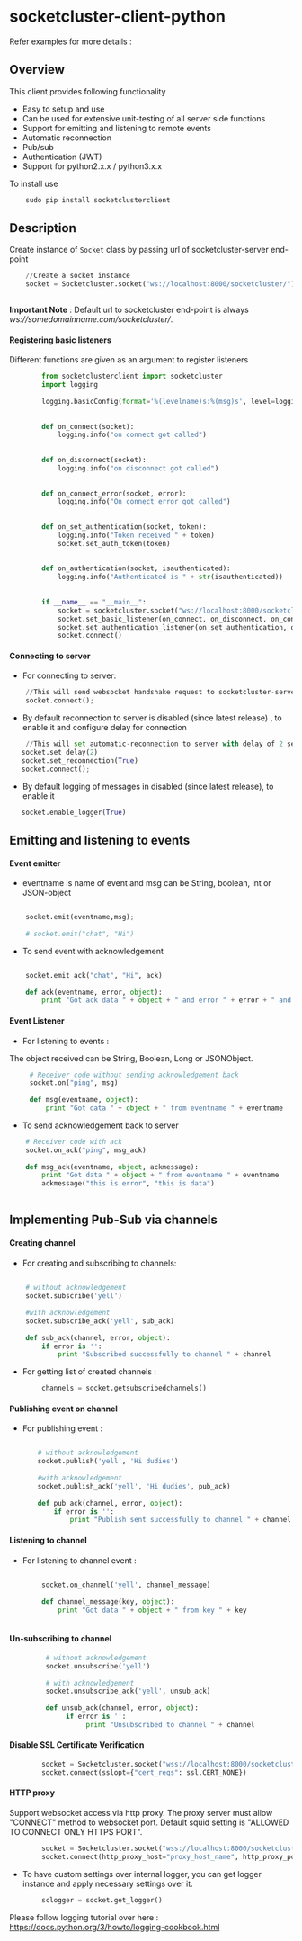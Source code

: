 # socketcluster-client-python
Refer examples for more details :
    
Overview
--------
This client provides following functionality

- Easy to setup and use
- Can be used for extensive unit-testing of all server side functions
- Support for emitting and listening to remote events
- Automatic reconnection
- Pub/sub
- Authentication (JWT)
- Support for python2.x.x / python3.x.x

To install use
```python
    sudo pip install socketclusterclient
```

Description
-----------
Create instance of `Socket` class by passing url of socketcluster-server end-point 

```python
    //Create a socket instance
    socket = Socketcluster.socket("ws://localhost:8000/socketcluster/") 
    
```
**Important Note** : Default url to socketcluster end-point is always *ws://somedomainname.com/socketcluster/*.

#### Registering basic listeners
 
Different functions are given as an argument to register listeners

```python
        from socketclusterclient import socketcluster
        import logging
        
        logging.basicConfig(format='%(levelname)s:%(msg)s', level=logging.DEBUG)
        
        
        def on_connect(socket):
            logging.info("on connect got called")
        
        
        def on_disconnect(socket):
            logging.info("on disconnect got called")
        
        
        def on_connect_error(socket, error):
            logging.info("On connect error got called")
        
        
        def on_set_authentication(socket, token):
            logging.info("Token received " + token)
            socket.set_auth_token(token)
        
        
        def on_authentication(socket, isauthenticated):
            logging.info("Authenticated is " + str(isauthenticated))
            
            
        if __name__ == "__main__":
            socket = socketcluster.socket("ws://localhost:8000/socketcluster/")
            socket.set_basic_listener(on_connect, on_disconnect, on_connect_error)
            socket.set_authentication_listener(on_set_authentication, on_authentication)
            socket.connect()
```

#### Connecting to server

- For connecting to server:

```python
    //This will send websocket handshake request to socketcluster-server
    socket.connect();
```


- By default reconnection to server is disabled (since latest release) , to enable it and configure delay for connection

```python
    //This will set automatic-reconnection to server with delay of 2 seconds and repeating it for infinitely
   socket.set_delay(2)
   socket.set_reconnection(True)
   socket.connect();
```

- By default logging of messages in disabled (since latest release), to enable it

```python
   socket.enable_logger(True)
```

Emitting and listening to events
--------------------------------
#### Event emitter

- eventname is name of event and msg can be String, boolean, int or JSON-object

```python

    socket.emit(eventname,msg);
        
    # socket.emit("chat", "Hi")
```

- To send event with acknowledgement

```python

    socket.emit_ack("chat", "Hi", ack)  
        
    def ack(eventname, error, object):
        print "Got ack data " + object + " and error " + error + " and eventname is " + eventname
```

#### Event Listener

- For listening to events :

The object received can be String, Boolean, Long or JSONObject.

```python
     # Receiver code without sending acknowledgement back
     socket.on("ping", msg)
     
     def msg(eventname, object):
         print "Got data " + object + " from eventname " + eventname
```

- To send acknowledgement back to server

```python
    # Receiver code with ack
    socket.on_ack("ping", msg_ack)
    
    def msg_ack(eventname, object, ackmessage):
        print "Got data " + object + " from eventname " + eventname
        ackmessage("this is error", "this is data")
        
```

Implementing Pub-Sub via channels
---------------------------------

#### Creating channel

- For creating and subscribing to channels:

```python
    
    # without acknowledgement
    socket.subscribe('yell')
    
    #with acknowledgement
    socket.subscribe_ack('yell', sub_ack)
    
    def sub_ack(channel, error, object):
        if error is '':
            print "Subscribed successfully to channel " + channel
```

- For getting list of created channels :
 
```python
        channels = socket.getsubscribedchannels()

``` 





#### Publishing event on channel

- For publishing event :

```python

       # without acknowledgement
       socket.publish('yell', 'Hi dudies')
       
       #with acknowledgement
       socket.publish_ack('yell', 'Hi dudies', pub_ack)
       
       def pub_ack(channel, error, object):
           if error is '':
               print "Publish sent successfully to channel " + channel
``` 
 
#### Listening to channel

- For listening to channel event :

```python
        
        socket.on_channel('yell', channel_message)
    
        def channel_message(key, object):
            print "Got data " + object + " from key " + key
    
``` 
     
#### Un-subscribing to channel

```python
         # without acknowledgement
         socket.unsubscribe('yell')
         
         # with acknowledgement
         socket.unsubscribe_ack('yell', unsub_ack) 
         
         def unsub_ack(channel, error, object):
              if error is '':
                   print "Unsubscribed to channel " + channel 
```
      
#### Disable SSL Certificate Verification

```python
        socket = Socketcluster.socket("wss://localhost:8000/socketcluster/")
        socket.connect(sslopt={"cert_reqs": ssl.CERT_NONE})
```

#### HTTP proxy

Support websocket access via http proxy. The proxy server must allow "CONNECT" method to websocket port. Default squid setting is "ALLOWED TO CONNECT ONLY HTTPS PORT".

```python
        socket = Socketcluster.socket("wss://localhost:8000/socketcluster/")
        socket.connect(http_proxy_host="proxy_host_name", http_proxy_port=3128)
```

- To have custom settings over internal logger, you can get logger instance and apply necessary settings over it.
```python
        sclogger = socket.get_logger()
```
Please follow logging tutorial over here : https://docs.python.org/3/howto/logging-cookbook.html
